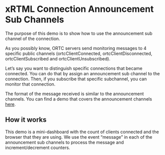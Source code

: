 # xRTML Connection Announcement Sub Channels
The purpose of this demo is to show how to use the announcement sub channel of the connection.

As you possibly know, ORTC servers send monitoring messages to 4 specific public channels (ortcClientConnected, ortcClientDisconnected, ortcClientSubscribed and ortcClientUnsubscribed).

Let’s say you want to distinguish specific connections that became connected. You can do that by assign an announcement sub channel to the connection. Then, if you subscribe that specific subchannel, you can monitor that connection.

The format of the message received is similar to the announcement channels. You can find a demo that covers the announcement channels [here](https://github.com/RTWWorld/xrtml-examples/tree/master/connection/connection-dashboard).

## How it works
This demo is a mini-dashboard with the count of clients connected and the browser that they are using. We use the event “message” in each of the announcement sub channels to process the message and increment/decrement counters.

